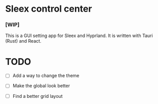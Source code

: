 # Sleex control center
### [WIP]

This is a GUI setting app for Sleex and Hyprland. It is written with Tauri (Rust) and React.

# TODO

- [ ] Add a way to change the theme
- [ ] Make the global look better
- [ ] Find a better grid layout

